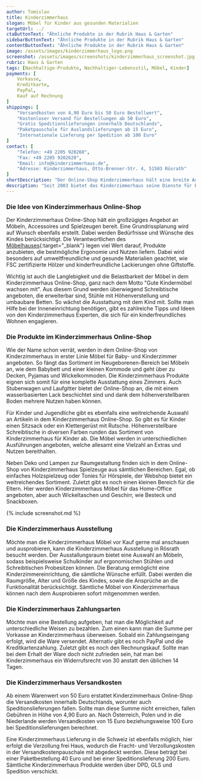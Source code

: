 ```yaml
---
author: Tomislav
title: Kinderzimmerhaus
slogan: Möbel für Kinder aus gesunden Materialien
targetUrl: ../
ctaButtonText: "Ähnliche Produkte in der Rubrik Haus & Garten"
sidebarButtonText: "Ähnliche Produkte in der Rubrik Haus & Garten"
contentButtonText: "Ähnliche Produkte in der Rubrik Haus & Garten"
image: /assets/images/kinderzimmerhaus_logo.png
screenshot: /assets/images/screenshots/kinderzimmerhaus_screenshot.jpg
rubric: Haus & Garten
tags: [Nachhaltige-Produkte, Nachhaltiger-Lebensstil, Möbel, Kinder]
payments: [
    Vorkasse,
    Kreditkarte,
    PayPal,
    Kauf auf Rechnung
]
shippings: [
    "Versandkosten von 4,90 Euro bis 50 Euro Bestellwert",
    "Kostenloser Versand für Bestellungen ab 50 Euro",
    "Gratis Speditionslieferungen innerhalb Deutschlands",
    "Paketpauschale für Auslandslieferungen ab 15 Euro",
    "Internationale Lieferung per Spedition ab 100 Euro"
]
contact: [
    "Telefon: +49 2205 920260",
    "Fax: +49 2205 9202620",
    "Email: info@kinderzimmerhaus.de",
    "Adresse: Kinderzimmerhaus, Otto-Brenner-Str. 4, 51503 Rösrath"
]
shortDescription: "Der Online-Shop Kinderzimmerhaus hält eine breite Auswahl an Möbeln für Kinder aus schadstofffreien, strapazierfähigen und langlebigen Materialien bereit."
description: "Seit 2003 bietet das Kinderzimmerhaus seine Dienste für Eltern, Großeltern und Kinder an. Durch die Markenvielfalt die das Unternehmen anbietet, ist eine große Vielfalt an nachhaltigen Möbeln verfügbar. Dadurch kann jeder Interessent das Kinderzimmer exakt nach seinen Vorstellungen einrichten."
---
```


### Die Idee von Kinderzimmerhaus Online-Shop

Der Kinderzimmerhaus Online-Shop hält ein großzügiges Angebot an Möbeln, Accessoires und Spielzeugen bereit. Eine Grundrissplanung wird auf Wunsch ebenfalls erstellt. Dabei werden Bedürfnisse und Wünsche des Kindes berücksichtigt. Die Verantwortlichen des [Möbelhauses](https://www.kinderzimmer-haus.de/Wir-ueber-uns/){:target="_blank"} legen viel Wert darauf, Produkte anzubieten, die bestmögliche Ergonomie und Nutzen liefern. Dabei wird besonders auf umweltfreundliche und gesunde Materialien geachtet, wie FSC zertifizierte Hölzer und kinderfreundliche Lackierungen ohne Giftstoffe.

Wichtig ist auch die Langlebigkeit und die Belastbarkeit der Möbel in dem Kinderzimmerhaus Online-Shop, ganz nach dem Motto "Gute Kindermöbel wachsen mit". Aus diesem Grund werden überwiegend Schreibtische angeboten, die erweiterbar sind, Stühle mit Höhenverstellung und umbaubare Betten. So wächst die Ausstattung mit dem Kind mit. Sollte man Hilfe bei der Inneneinrichtung benötigen, gibt es zahlreiche Tipps und Ideen von den Kinderzimmerhaus Experten, die sich für ein kinderfreundliches Wohnen engagieren.

### Die Produkte im Kinderzimmerhaus Online-Shop

Wie der Name schon verrät, werden in dem Online-Shop von Kinderzimmerhaus in erster Linie Möbel für Baby- und Kinderzimmer angeboten. So fängt das Sortiment im Neugeborenen-Bereich bei Möbeln an, wie dem Babybett und einer kleinen Kommode und geht über zu Decken, Pyjamas und Wickelkommoden. Die Kinderzimmerhaus Produkte eignen sich somit für eine komplette Ausstattung eines Zimmers. Auch Stubenwagen und Laufgitter bietet der Online-Shop an, die mit einem wasserbasierten Lack beschichtet sind und dank dem höhenverstellbaren Boden mehrere Nutzen haben können.

Für Kinder und Jugendliche gibt es ebenfalls eine weitreichende Auswahl an Artikeln in dem Kinderzimmerhaus Online-Shop. So gibt es für Kinder einen Sitzsack oder ein Klettergerüst mit Rutsche. Höhenverstellbare Schreibtische in diversen Farben runden das Sortiment von Kinderzimmerhaus für Kinder ab. Die Möbel werden in unterschiedlichen Ausführungen angeboten, welche allesamt eine Vielzahl an Extras und Nutzen bereithalten.

Neben Deko und Lampen zur Raumgestaltung finden sich in dem Online-Shop von Kinderzimmerhaus Spielzeuge aus sämtlichen Bereichen. Egal, ob einfaches Holzspielzeug oder Tonies für Hörspiele, der Webshop bietet ein weitreichendes Sortiment. Zuletzt gibt es noch einen kleinen Bereich für die Eltern. Hier werden Kinderzimmerhaus Möbel für das Home-Office angeboten, aber auch Wickeltaschen und Geschirr, wie Besteck und Snackboxen.

{% include screenshot.md %}

### Die Kinderzimmerhaus Ausstellung

Möchte man die Kinderzimmerhaus Möbel vor Kauf gerne mal anschauen und ausprobieren, kann die Kinderzimmerhaus Ausstellung in Rösrath besucht werden. Der Ausstallungsraum bietet eine Auswahl an Möbeln, sodass beispielsweise Schulkinder auf ergonomischen Stühlen und Schreibtischen Probesitzen können. Die Beratung ermöglicht eine Kinderzimmereinrichtung, die sämtliche Wünsche erfüllt. Dabei werden die Raumgröße, Alter und Größe des Kindes, sowie die Ansprüche an die Funktionalität berücksichtigt. Sämtliche Möbel von Kinderzimmerhaus können nach dem Ausprobieren sofort mitgenommen werden.

### Die Kinderzimmerhaus Zahlungsarten

Möchte man eine Bestellung aufgeben, hat man die Möglichkeit auf unterschiedliche Weisen zu bezahlen. Zum einen kann man die Summe per Vorkasse an Kinderzimmerhaus überweisen. Sobald ein Zahlungseingang erfolgt, wird die Ware versendet. Alternativ gibt es noch PayPal und die Kreditkartenzahlung. Zuletzt gibt es noch den Rechnungskauf. Sollte man bei dem Erhalt der Ware doch nicht zufrieden sein, hat man bei Kinderzimmerhaus ein Widerrufsrecht von 30 anstatt den üblichen 14 Tagen.

### Die Kinderzimmerhaus Versandkosten

Ab einem Warenwert von 50 Euro erstattet Kinderzimmerhaus Online-Shop die Versandkosten innerhalb Deutschlands, worunter auch Speditionslieferungen fallen. Sollte man diese Summe nicht erreichen, fallen Gebühren in Höhe von 4,90 Euro an. Nach Österreich, Polen und in die Niederlande werden Versandkosten von 15 Euro beziehungsweise 100 Euro bei Speditionslieferungen berechnet.

Eine Kinderzimmerhaus Lieferung in die Schweiz ist ebenfalls möglich, hier erfolgt die Verzollung frei Haus, wodurch die Fracht- und Verzollungskosten in der Versandkostenpauschale mit abgedeckt werden. Diese beträgt bei einer Paketbestellung 40 Euro und bei einer Speditionslieferung 200 Euro. Sämtliche Kinderzimmerhaus Produkte werden über DPD, GLS und Spedition verschickt.